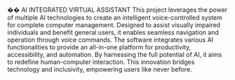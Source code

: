 �� AI INTEGRATED VIRTUAL ASSISTANT
 
This project leverages the power of multiple AI technologies to create an intelligent voice-controlled system for complete computer management. Designed to assist visually impaired individuals and benefit general users, it enables seamless navigation and operation through voice commands. The software integrates various AI functionalities to provide an all-in-one platform for productivity, accessibility, and automation. By harnessing the full potential of AI, it aims to redefine human-computer interaction. This innovation bridges technology and inclusivity, empowering users like never before.
 
